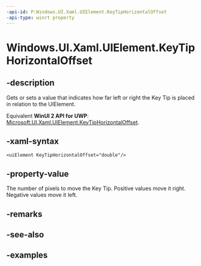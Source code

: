 ```yaml
---
-api-id: P:Windows.UI.Xaml.UIElement.KeyTipHorizontalOffset
-api-type: winrt property
---
```


<!-- Property syntax.
public double KeyTipHorizontalOffset { get;  set; }
-->

# Windows.UI.Xaml.UIElement.KeyTipHorizontalOffset

## -description
Gets or sets a value that indicates how far left or right the Key Tip is placed in relation to the UIElement.

Equivalent **WinUI 2 API for UWP**: [Microsoft.UI.Xaml.UIElement.KeyTipHorizontalOffset](/windows/winui/api/microsoft.ui.xaml.uielement.keytiphorizontaloffset).

## -xaml-syntax
```xaml
<uiElement KeyTipHorizontalOffset="double"/>
```

## -property-value
The number of pixels to move the Key Tip. Positive values move it right. Negative values move it left.

## -remarks

## -see-also

## -examples

